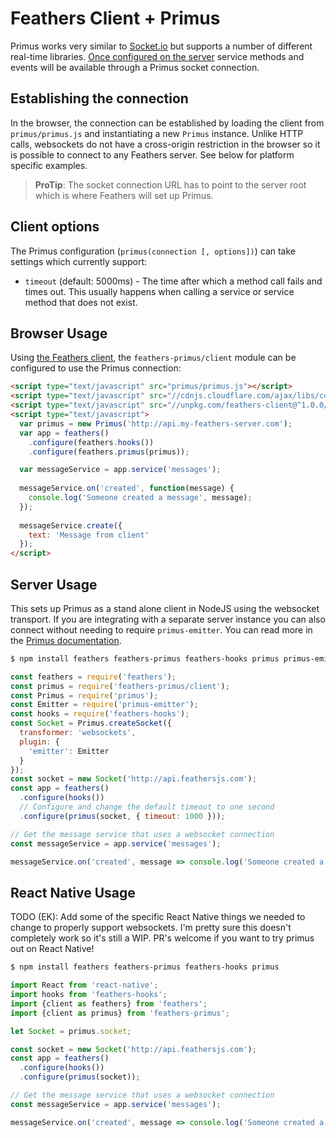 # Feathers Client + Primus

Primus works very similar to [Socket.io](socket-io.md) but supports a number of different real-time libraries. [Once configured on the server](../real-time/primus.md) service methods and events will be available through a Primus socket connection. 

## Establishing the connection

In the browser, the connection can be established by loading the client from `primus/primus.js` and instantiating a new `Primus` instance. Unlike HTTP calls, websockets do not have a cross-origin restriction in the browser so it is possible to connect to any Feathers server. See below for platform specific examples.

> **ProTip**: The socket connection URL has to point to the server root which is where Feathers will set up Primus.

## Client options

The Primus configuration (`primus(connection [, options])`) can take settings which currently support:

- `timeout` (default: 5000ms) - The time after which a method call fails and times out. This usually happens when calling a service or service method that does not exist.

## Browser Usage

Using [the Feathers client](feathers.md), the `feathers-primus/client` module can be configured to use the Primus connection:

```html
<script type="text/javascript" src="primus/primus.js"></script>
<script type="text/javascript" src="//cdnjs.cloudflare.com/ajax/libs/core-js/2.1.4/core.min.js"></script>
<script type="text/javascript" src="//unpkg.com/feathers-client@^1.0.0/dist/feathers.js"></script>
<script type="text/javascript">
  var primus = new Primus('http://api.my-feathers-server.com');
  var app = feathers()
    .configure(feathers.hooks())
    .configure(feathers.primus(primus));

  var messageService = app.service('messages');
  
  messageService.on('created', function(message) {
    console.log('Someone created a message', message);
  });
  
  messageService.create({
    text: 'Message from client'
  });
</script>
```

## Server Usage

This sets up Primus as a stand alone client in NodeJS using the websocket transport. If you are integrating with a separate server instance you can also connect without needing to require `primus-emitter`. You can read more in the [Primus documentation](https://github.com/primus/primus#connecting-from-the-server).

```bash
$ npm install feathers feathers-primus feathers-hooks primus primus-emitter ws
```

```js
const feathers = require('feathers');
const primus = require('feathers-primus/client');
const Primus = require('primus');
const Emitter = require('primus-emitter');
const hooks = require('feathers-hooks');
const Socket = Primus.createSocket({
  transformer: 'websockets',
  plugin: {
    'emitter': Emitter
  }
});
const socket = new Socket('http://api.feathersjs.com');
const app = feathers()
  .configure(hooks())
  // Configure and change the default timeout to one second
  .configure(primus(socket, { timeout: 1000 }));

// Get the message service that uses a websocket connection
const messageService = app.service('messages');

messageService.on('created', message => console.log('Someone created a message', message));
```

## React Native Usage

TODO (EK): Add some of the specific React Native things we needed to change to properly support websockets. I'm pretty sure this doesn't completely work so it's still a WIP. PR's welcome if you want to try primus out on React Native!

```bash
$ npm install feathers feathers-primus feathers-hooks primus
```

```js
import React from 'react-native';
import hooks from 'feathers-hooks';
import {client as feathers} from 'feathers';
import {client as primus} from 'feathers-primus';

let Socket = primus.socket;

const socket = new Socket('http://api.feathersjs.com');
const app = feathers()
  .configure(hooks())
  .configure(primus(socket));

// Get the message service that uses a websocket connection
const messageService = app.service('messages');

messageService.on('created', message => console.log('Someone created a message', message));
```
